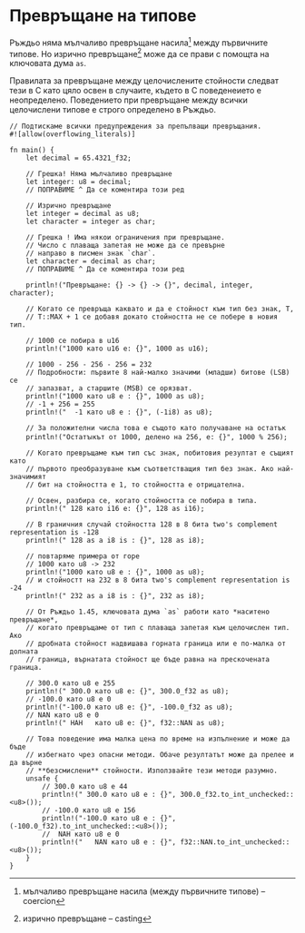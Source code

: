 # Превръщане на типове

Ръждьо няма мълчаливо превръщане насила[^coercion] между първичните типове. Но
изрично превръщане[^casting] може да се прави с помощта на ключовата дума `as`.

Правилата за превръщане между целочислените стойности следват тези в C като
цяло освен в случаите, където в C поведенеието е неопределено. Поведението при
превръщане между всички целочислени типове е строго определено в Ръждьо.

```rust,editable,ignore,mdbook-runnable
// Подтискаме всички предупреждения за препълващи превръщания.
#![allow(overflowing_literals)]

fn main() {
    let decimal = 65.4321_f32;

    // Грешка! Няма мълчаливо превръщане
    let integer: u8 = decimal;
    // ПОПРАВИМЕ ^ Да се коментира този ред

    // Изрично превръщане
    let integer = decimal as u8;
    let character = integer as char;

    // Грешка ! Има някои ограничения при превръщане.
    // Число с плаваща запетая не може да се превърне
    // направо в писмен знак `char`.
    let character = decimal as char;
    // ПОПРАВИМЕ ^ Да се коментира този ред

    println!("Превръщане: {} -> {} -> {}", decimal, integer, character);

    // Когато се превръща каквато и да е стойност към тип без знак, T,
    // T::MAX + 1 се добавя докато стойността не се побере в новия тип.

    // 1000 се побира в u16
    println!("1000 като u16 е: {}", 1000 as u16);

    // 1000 - 256 - 256 - 256 = 232
    // Подробности: първите 8 най-малко значими (младши) битове (LSB) се
    // запазват, а старшите (MSB) се орязват.
    println!("1000 като u8 е : {}", 1000 as u8);
    // -1 + 256 = 255
    println!("  -1 като u8 е : {}", (-1i8) as u8);

    // За положителни числа това е същото като получаване на остатък
    println!("Остатꙑкът от 1000, делено на 256, е: {}", 1000 % 256);

    // Когато превръщаме към тип със знак, побитовия резултат е същият като
    // първото преобразуване към съответстващия тип без знак. Ако най-значимият
    // бит на стойността е 1, то стойността е отрицателна.

    // Освен, разбира се, когато стойността се побира в типа.
    println!(" 128 като i16 е: {}", 128 as i16);

    // В граничния случай стойността 128 в 8 бита two's complement representation is -128
    println!(" 128 as a i8 is : {}", 128 as i8);

    // повтаряме примера от горе
    // 1000 като u8 -> 232
    println!("1000 като u8 е : {}", 1000 as u8);
    // и стойностт на 232 в 8 бита two's complement representation is -24
    println!(" 232 as a i8 is : {}", 232 as i8);

    // От Ръждьо 1.45, ключовата дума `as` работи като *наситено превръщане*,
    // когато превръщаме от тип с плаваща запетая към целочислен тип. Ако
    // дробната стойност надвишава горната граница или е по-малка от долната
    // граница, върнатата стойност ще бъде равна на прескочената граница.

    // 300.0 като u8 е 255
    println!(" 300.0 като u8 е: {}", 300.0_f32 as u8);
    // -100.0 като u8 е 0
    println!("-100.0 като u8 е: {}", -100.0_f32 as u8);
    // NAN като u8 е 0
    println!(" НАН   като u8 е: {}", f32::NAN as u8);

    // Това поведение има малка цена по време на изпълнение и може да бъде
    // избегнато чрез опасни методи. Обаче резултатът може да прелее и да върне
    // **безсмислени** стойности. Използвайте тези методи разумно.
    unsafe {
        // 300.0 като u8 е 44
        println!(" 300.0 като u8 е : {}", 300.0_f32.to_int_unchecked::<u8>());
        // -100.0 като u8 е 156
        println!("-100.0 като u8 е : {}", (-100.0_f32).to_int_unchecked::<u8>());
        //  NАН като u8 е 0
        println!("   NAN като u8 е : {}", f32::NAN.to_int_unchecked::<u8>());
    }
}
```

[^coercion]: мълчаливо превръщане насила (между първичните типове) – coercion 

[^casting]: изрично превръщане – casting
